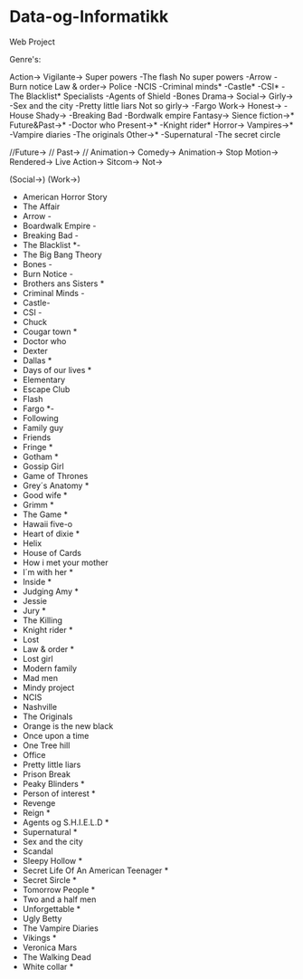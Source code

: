 Data-og-Informatikk
===================

Web Project

Genre's:

Action->
  Vigilante->
    Super powers
      -The flash
    No super powers
      -Arrow
      -Burn notice
  Law & order->
    Police
      -NCIS
      -Criminal minds*
      -Castle*
      -CSI*
      -The Blacklist*
    Specialists
      -Agents of Shield
      -Bones
Drama->
  Social->
    Girly->
      -Sex and the city
      -Pretty little liars
    Not so girly->
      -Fargo
  Work->
    Honest->
      -House
    Shady->
      -Breaking Bad
      -Bordwalk empire
Fantasy->
  Sience fiction->*
    Future&Past->*
      -Doctor who
    Present->*
      -Knight rider*
  Horror->
    Vampires->*
      -Vampire diaries
      -The originals
    Other->*
      -Supernatural
      -The secret circle
    
  //Future->
  // Past->
  // Animation->
Comedy->
  Animation->
    Stop Motion->
    Rendered->
  Live Action->
    Sitcom->
    Not->
  
  (Social->)
  (Work->)
  
  
- American Horror Story       
- The Affair    
- Arrow           -
- Boardwalk Empire     -
- Breaking Bad        -
- The Blacklist       *-
- The Big Bang Theory 
- Bones           -
- Burn Notice    -
- Brothers ans Sisters   *
- Criminal Minds    -
- Castle-
- CSI   -
- Chuck    
- Cougar town   *
- Doctor who   
- Dexter   
- Dallas    *
- Days of our lives  *
- Elementary  
- Escape Club  
- Flash           
- Fargo   *-
- Following   
- Family guy    
- Friends 
- Fringe   *
- Gotham   *
- Gossip Girl    
- Game of Thrones   
- Grey´s Anatomy    *
- Good wife   *
- Grimm   *
- The Game * 
- Hawaii five-o   
- Heart of dixie   *
- Helix    
- House of Cards        
- How i met your mother 
- I´m with her  *
- Inside   *
- Judging Amy   *
- Jessie   
- Jury    *
- The Killing  
- Knight rider  *
- Lost        
- Law & order *
- Lost girl 
- Modern family
- Mad men 
- Mindy project
- NCIS            
- Nashville 
- The Originals 
- Orange is the new black 
- Once upon a time       
- One Tree hill         
- Office     
- Pretty little liars    
- Prison Break            
- Peaky Blinders   *
- Person of interest   *
- Revenge  
- Reign    *
- Agents og S.H.I.E.L.D   *
- Supernatural          *
- Sex and the city     
- Scandal               
- Sleepy Hollow        *
- Secret Life Of An American Teenager *
- Secret Sircle  *
- Tomorrow People   *
- Two and a half men  
- Unforgettable  *
- Ugly Betty         
- The Vampire Diaries  
- Vikings              *
- Veronica Mars       
- The Walking Dead      
- White collar         *
